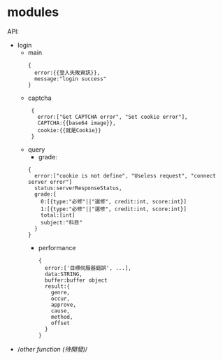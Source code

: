 # modules
API:
 - login
   - main
     ```
     {
       error:{{登入失敗資訊}},
       message:"login success"
     }
     ```
   - captcha
     ```
      {
        error:["Get CAPTCHA error", "Set cookie error"],
        CAPTCHA:{{base64 image}},
        cookie:{{就是Cookie}}
      }
     ```
   - query
     - grade:
      ```
      {
        error:["cookie is not define", "Useless request", "connect server error"]
        status:serverResponseStatus,
        grade:{
          0:[{type:"必修"||"選修", credit:int, score:int}]
          1:[{type:"必修"||"選修", credit:int, score:int}]
          total:[int]
          subject:"科目"
        }
      }
      ```
     - performance
       ```
       {
         error:['目標伺服器錯誤', ...],
         data:STRING,
         buffer:buffer object
         result:{
           genre,
           occur,
           approve,
           cause,
           method,
           offset
         }
       }
 - /*other function (待開發)*/
